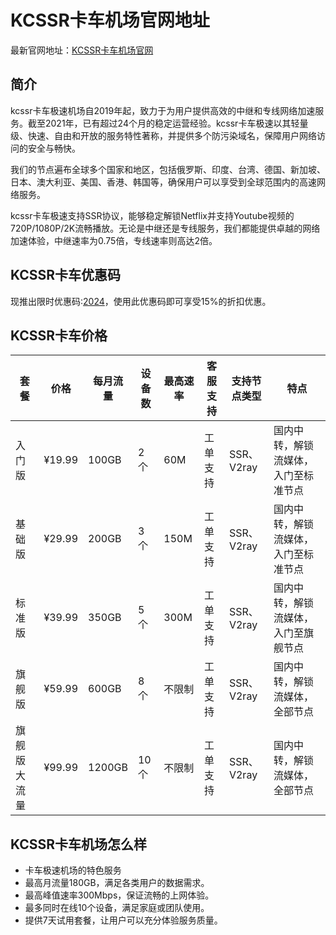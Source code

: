 # KCSSR卡车机场官网地址

最新官网地址：[KCSSR卡车机场官网](https://卡车.net/auth/register?code=o8dn)


## 简介

kcssr卡车极速机场自2019年起，致力于为用户提供高效的中继和专线网络加速服务。截至2021年，已有超过24个月的稳定运营经验。kcssr卡车极速以其轻量级、快速、自由和开放的服务特性著称，并提供多个防污染域名，保障用户网络访问的安全与畅快。

我们的节点遍布全球多个国家和地区，包括俄罗斯、印度、台湾、德国、新加坡、日本、澳大利亚、美国、香港、韩国等，确保用户可以享受到全球范围内的高速网络服务。

kcssr卡车极速支持SSR协议，能够稳定解锁Netflix并支持Youtube视频的720P/1080P/2K流畅播放。无论是中继还是专线服务，我们都能提供卓越的网络加速体验，中继速率为0.75倍，专线速率则高达2倍。



## KCSSR卡车优惠码

现推出限时优惠码:[2024](https://卡车.net/auth/register?code=o8dn)，使用此优惠码即可享受15%的折扣优惠。


## KCSSR卡车价格

| 套餐   | 价格  | 每月流量  | 设备数 | 最高速率 | 客服支持  | 支持节点类型      | 特点                       |
|------|-----|-------|-----|------|-------|------------|--------------------------|
| 入门版  | ¥19.99 | 100GB | 2个  | 60M  | 工单支持 | SSR、V2ray | 国内中转，解锁流媒体，入门至标准节点 |
| 基础版  | ¥29.99 | 200GB | 3个  | 150M | 工单支持 | SSR、V2ray | 国内中转，解锁流媒体，入门至标准节点 |
| 标准版  | ¥39.99 | 350GB | 5个  | 300M | 工单支持 | SSR、V2ray | 国内中转，解锁流媒体，入门至旗舰节点 |
| 旗舰版  | ¥59.99 | 600GB | 8个  | 不限制 | 工单支持 | SSR、V2ray | 国内中转，解锁流媒体，全部节点      |
| 旗舰版大流量 | ¥99.99 | 1200GB| 10个 | 不限制 | 工单支持 | SSR、V2ray | 国内中转，解锁流媒体，全部节点      |


## KCSSR卡车机场怎么样

- 卡车极速机场的特色服务
- 最高月流量180GB，满足各类用户的数据需求。
- 最高峰值速率300Mbps，保证流畅的上网体验。
- 最多同时在线10个设备，满足家庭或团队使用。
- 提供7天试用套餐，让用户可以充分体验服务质量。
